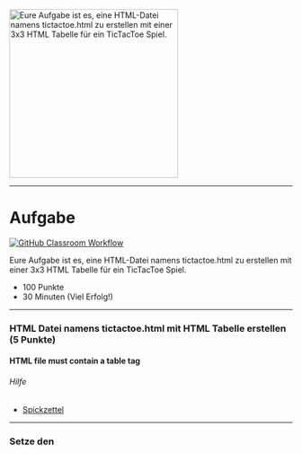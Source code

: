 <img src="https://upload.wikimedia.org/wikipedia/commons/thumb/3/32/Tic_tac_toe.svg/640px-Tic_tac_toe.svg.png" alt="Eure Aufgabe ist es, eine HTML-Datei namens tictactoe.html zu erstellen mit einer 3x3 HTML Tabelle für ein TicTacToe Spiel." width="300"/>

---
# Aufgabe
[![GitHub Classroom Workflow](https://github.com/test-23-07/template-button-table/actions/workflows/classroom.yml/badge.svg)](https://github.com/test-23-07/template-button-table/actions/workflows/classroom.yml) 

Eure Aufgabe ist es, eine HTML-Datei namens tictactoe.html zu erstellen mit einer 3x3 HTML Tabelle für ein TicTacToe Spiel.
* 100 Punkte
* 30 Minuten (Viel Erfolg!)

---
### HTML Datei namens tictactoe.html mit HTML Tabelle erstellen (5 Punkte)
#### HTML file must contain a table tag

###### Hilfe
* [Spickzettel](https://www.w3schools.com/tags/tag_table.asp) 


---
### Setze den <title> Tag auf 'Welcome to TicTacToe' (5 Punkte)
#### Set the title tag to 'Welcome to TicTacToe'

### Tabelle mit Tabellenüberschrift erstellen (10 Punkte)
#### Include a table caption titled 'TicTacToe'

### Setze die ID der Tabelle auf 'game' (5 Punkte)
#### Set the table ID to 'game'

###### Hilfe
* [Spickzettel](https://www.w3schools.com/html/html_id.asp) 


---
### HTML Tabelle um 9 Tabellenfelder erweitern (3 x 3 rows/cols) (10 Punkte)
#### Create nine cells within the table

### Jeweils pro Tabellenfeld einen button hinzufügen (15 Punkte)
#### Place a button in each cell

###### Hilfe
* [Spickzettel](https://www.w3schools.com/tags/tag_button.asp) 


---
### Jeder Button sollte X anzeigen (10 Punkte)
#### Place a button with 'X' in each cell

###### Hilfe
* [Spickzettel](https://www.w3schools.com/tags/tag_button.asp) 


---
### Benennen der IDs jedes Buttons von cell1 bis cell9 (10 Punkte)
#### Assign unique IDs to each button

### Füge außerhalb der Tabelle eine Schaltfläche 'Play' mit der ID 'play' hinzu (10 Punkte)
#### Include a 'Play' button with ID 'play' outside the table

### Füge nun dem Play Button einen 'onclick' event handler hinzu und zeige so eine Nachricht mittels alert(); (20 Punkte)
#### looking for onclick handler and javascript call to alert(); 

###### Hilfe
* [Spickzettel](https://www.w3schools.com/jsref/event_onclick.asp) 
* [Spickzettel](https://www.w3schools.com/jsref/met_win_alert.asp) 


---
